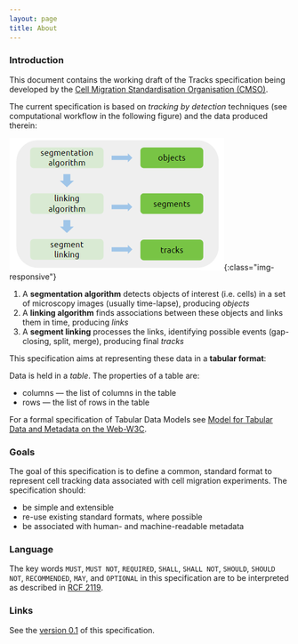 ```yaml
---
layout: page
title: About
---
```


### Introduction

This document contains the working draft of the Tracks specification being
developed by the
[Cell Migration Standardisation Organisation (CMSO)](https://cmso.science/).

The current specification is based on *tracking by detection* techniques (see computational workflow in the following figure) and the data produced therein:

![Workflow](images/Workflow.png){:class="img-responsive"}

1.  A **segmentation algorithm** detects objects of interest (i.e. cells) in a
    set of microscopy images (usually time-lapse), producing *objects*
2.  A **linking algorithm** finds associations between these objects and links
    them in time, producing *links*
3.  A **segment linking** processes the links, identifying possible events
    (gap-closing, split, merge), producing final *tracks*

This specification aims at representing these data in a **tabular format**:

Data is held in a *table*. The properties of a table are:

- columns — the list of columns in the table
- rows — the list of rows in the table

For a formal specification of Tabular Data Models see
[Model for Tabular Data and Metadata on the Web-W3C](https://www.w3.org/TR/2015/WD-tabular-data-model-20150108/#model).

### Goals
The goal of this specification is to define a common, standard format to
represent cell tracking data associated with cell migration experiments.
The specification should:

- be simple and extensible
- re-use existing standard formats, where possible
- be associated with human- and machine-readable metadata

### Language
The key words `MUST`, `MUST NOT`, `REQUIRED`, `SHALL`, `SHALL NOT`, `SHOULD`,
`SHOULD NOT`, `RECOMMENDED`, `MAY`, and `OPTIONAL` in this specification are
to be interpreted as described in
[RCF 2119](https://www.ietf.org/rfc/rfc2119.txt).

### Links

See the [version 0.1](v0.1/index.md) of this specification.
